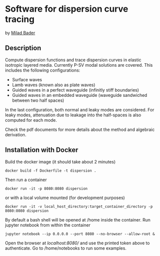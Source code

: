 # Software for dispersion curve tracing
by [Milad Bader](mailto:nmbader@sep.stanford.edu)

## Description

Compute dispersion functions and trace dispersion curves in elastic isotropic layered media. Currently P-SV modal solutions are covered. This includes the following configurations:
- Surface waves 
- Lamb waves (known also as plate waves)
- Guided waves in a perfect waveguide (infinitly stiff boundaries)
- Guided waves in an embedded waveguide (waveguide sandwiched between two half spaces)

In the last configuration, both normal and leaky modes are considered. For leaky modes, attenuation due to leakage into the half-spaces is also computed for each mode.

Check the pdf documents for more details about the method and algebraic derivation.

## Installation with Docker

Build the docker image (it should take about 2 minutes)
```
docker build -f Dockerfile -t dispersion .
```

Then run a container
```
docker run -it -p 8080:8080 dispersion
```

or with a local volume mounted (for development purposes)
```
docker run -it -v local_host_directory:target_container_directory -p 8080:8080 dispersion
```

By default a bash shell will be opened at /home inside the container.
Run jupyter notebook from within the container
```
jupyter notebook --ip 0.0.0.0 --port 8080 --no-browser --allow-root &
```

Open the browser at *localhost:8080/​* and use the printed token above to authenticate.
Go to /home/notebooks to run some examples.